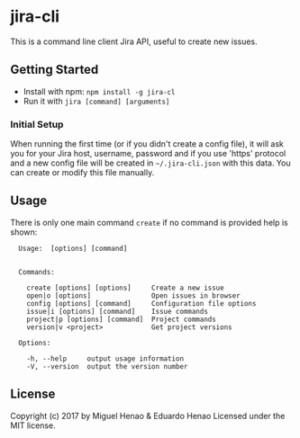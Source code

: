 # jira-cli

This is a command line client Jira API, useful to create new issues.

## Getting Started

*  Install with npm: `npm install -g jira-cl`
*  Run it with `jira [command] [arguments]`

### Initial Setup
When running the first time (or if you didn't create a config file), it will ask you for your Jira host, username, password and if you use 'https' protocol and a new config file will be created in `~/.jira-cli.json` with this data. You can create or modify this file manually.

## Usage

There is only one main command `create` if no command is provided help is shown:

```
  Usage:  [options] [command]


  Commands:

    create [options] [options]     Create a new issue
    open|o [options]               Open issues in browser
    config [options] [command]     Configuration file options
    issue|i [options] [command]    Issue commands
    project|p [options] [command]  Project commands
    version|v <project>            Get project versions

  Options:

    -h, --help     output usage information
    -V, --version  output the version number

```

## License

Copyright (c) 2017 by Miguel Henao & Eduardo Henao
Licensed under the MIT license.
